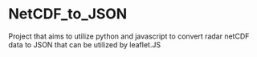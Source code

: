 # NetCDF_to_JSON

Project that aims to utilize python and javascript to convert radar netCDF data to JSON that can be utilized by leaflet.JS 
